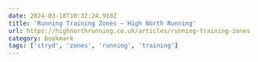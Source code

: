 ```yaml
---
date: 2024-03-18T10:32:24.910Z
title: 'Running Training Zones — High North Running'
url: https://highnorthrunning.co.uk/articles/running-training-zones
category: bookmark
tags: ['stryd', 'zones', 'running', 'training']
---
```

